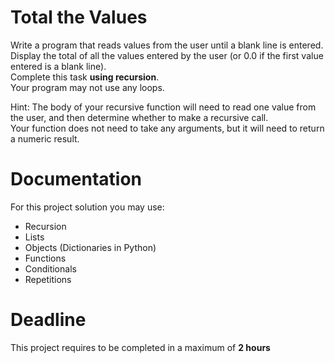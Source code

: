 # Total the Values

Write a program that reads values from the user until a blank line is entered.   
Display the total of all the values entered by the user (or 0.0 if the first value entered is a blank line).   
Complete this task **using recursion**.  
Your program may not use any loops.

Hint: The body of your recursive function will need to read one value from the user, 
and then determine whether to make a recursive call.  
Your function does not need to take any arguments, but it will need to return a numeric result.
 	 	 	 			 
# Documentation

For this project solution you may use:

- Recursion
- Lists
- Objects (Dictionaries in Python)
- Functions
- Conditionals
- Repetitions

# Deadline

This project requires to be completed in a maximum of **2 hours**
